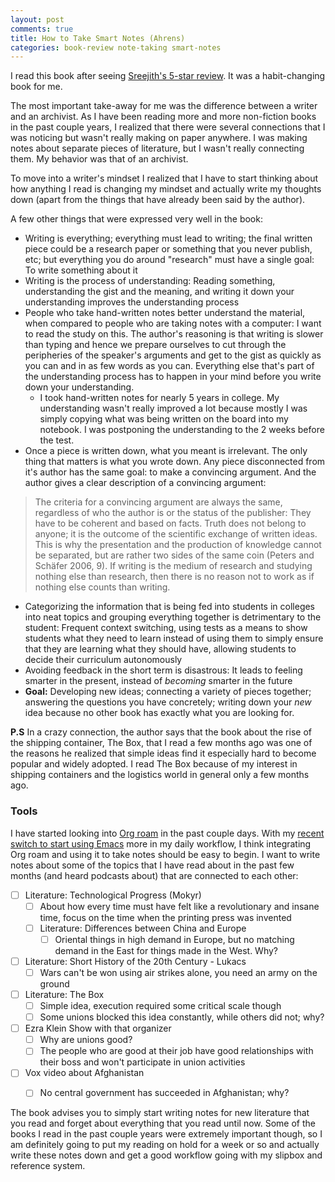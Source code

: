 ```yaml
---
layout: post
comments: true
title: How to Take Smart Notes (Ahrens)
categories: book-review note-taking smart-notes
---
```


I read this book after seeing [Sreejith's 5-star review][1]. It was a habit-changing book for me.

The most important take-away for me was the difference between a writer and an archivist. As I have
been reading more and more non-fiction books in the past couple years, I realized that there were
several connections that I was noticing but wasn't really making on paper anywhere. I was making
notes about separate pieces of literature, but I wasn't really connecting them. My behavior was that
of an archivist.

To move into a writer's mindset I realized that I have to start thinking about how anything I read
is changing my mindset and actually write my thoughts down (apart from the things that have already
been said by the author).

<!--more-->

A few other things that were expressed very well in the book:

- Writing is everything; everything must lead to writing; the final written piece could be a
  research paper or something that you never publish, etc; but everything you do around "research"
  must have a single goal: To write something about it
- Writing is the process of understanding: Reading something, understanding the gist and the
  meaning, and writing it down your understanding improves the understanding process
- People who take hand-written notes better understand the material, when compared to people who are
  taking notes with a computer: I want to read the study on this. The author's reasoning is that
  writing is slower than typing and hence we prepare ourselves to cut through the peripheries of the
  speaker's arguments and get to the gist as quickly as you can and in as few words as you
  can. Everything else that's part of the understanding process has to happen in your mind before
  you write down your understanding.
	- I took hand-written notes for nearly 5 years in college. My understanding wasn't really
  improved a lot because mostly I was simply copying what was being written on the board into my
  notebook. I was postponing the understanding to the 2 weeks before the test.
- Once a piece is written down, what you meant is irrelevant. The only thing that matters is what
  you wrote down. Any piece disconnected from it's author has the same goal: to make a convincing
  argument. And the author gives a clear description of a convincing argument:

> The criteria for a convincing argument are always the same, regardless of who the author is or the
> status of the publisher: They have to be coherent and based on facts. Truth does not belong to
> anyone; it is the outcome of the scientific exchange of written ideas. This is why the
> presentation and the production of knowledge cannot be separated, but are rather two sides of the
> same coin (Peters and Schäfer 2006, 9). If writing is the medium of research and studying nothing
> else than research, then there is no reason not to work as if nothing else counts than writing.

- Categorizing the information that is being fed into students in colleges into neat topics and
  grouping everything together is detrimentary to the student: Frequent context switching, using
  tests as a means to show students what they need to learn instead of using them to simply ensure
  that they are learning what they should have, allowing students to decide their curriculum
  autonomously
- Avoiding feedback in the short term is disastrous: It leads to feeling smarter in the present,
  instead of _becoming_ smarter in the future
- **Goal:** Developing new ideas; connecting a variety of pieces together; answering the questions
  you have concretely; writing down your _new_ idea because no other book has exactly what you are
  looking for.

**P.S** In a crazy connection, the author says that the book about the rise of the shipping
container, The Box, that I read a few months ago was one of the reasons he realized that simple
ideas find it especially hard to become popular and widely adopted. I read The Box because of my
interest in shipping containers and the logistics world in general only a few months ago.

### Tools

I have started looking into [Org roam][2] in the past couple days. With my [recent switch to start
using Emacs][3] more in my daily workflow, I think integrating Org roam and using it to take notes
should be easy to begin. I want to write notes about some of the topics that I have read about in
the past few months (and heard podcasts about) that are connected to each other:

-   [ ] Literature: Technological Progress (Mokyr)
    -   [ ] About how every time must have felt like a revolutionary and insane time, focus on
        the time when the printing press was invented
    -   [ ] Literature: Differences between China and Europe
        -   [ ] Oriental things in high demand in Europe, but no matching demand in the East for things
            made in the West. Why?

-   [ ] Literature: Short History of the 20th Century - Lukacs
    -   [ ] Wars can't be won using air strikes alone, you need an army on the ground

-   [ ] Literature: The Box
    -   [ ] Simple idea, execution required some critical scale though
    -   [ ] Some unions blocked this idea constantly, while others did not; why?

-   [ ] Ezra Klein Show with that organizer
    -   [ ] Why are unions good?
    -   [ ] The people who are good at their job have good relationships with their boss and won't
        participate in union activities

-   [ ] Vox video about Afghanistan
    -   [ ] No central government has succeeded in Afghanistan; why?


The book advises you to simply start writing notes for new literature that you read and forget about
everything that you read until now. Some of the books I read in the past couple years were extremely
important though, so I am definitely going to put my reading on hold for a week or so and actually
write these notes down and get a good workflow going with my slipbox and reference system.

[1]: https://www.goodreads.com/review/show/3189699850?book_show_action=false&from_review_page=1

[2]: https://github.com/org-roam/org-roam

[3]: https://blog.siddharthkannan.in/emacs/editors/tools/2020/07/08/vim-and-emacs/
